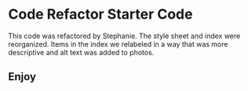 # Code Refactor Starter Code
This code was refactored by Stephanie. The style sheet and index were reorganized.
Items in the index we relabeled in a way that was more descriptive and alt text was added to photos.

## Enjoy


